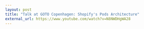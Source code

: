 ```yaml
---
layout: post
title: "Talk at GOTO Copenhagen: Shopify's Pods Architecture"
external_url: https://www.youtube.com/watch?v=N8NWDHgWA28
---
```

